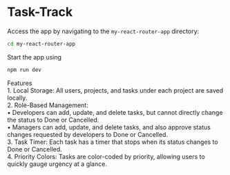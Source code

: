 # Task-Track

Access the app by navigating to the `my-react-router-app` directory:
```bash
cd my-react-router-app
```
Start the app using
```bash
npm run dev
```

Features <br/>
	1.	Local Storage: All users, projects, and tasks under each project are saved locally. <br/>
	2.	Role-Based Management: <br/>
		•	Developers can add, update, and delete tasks, but cannot directly change the status to Done or Cancelled. <br/>
		•	Managers can add, update, and delete tasks, and also approve status changes requested by developers to Done or Cancelled. <br/>
	3.	Task Timer: Each task has a timer that stops when its status changes to Done or Cancelled. <br/>
	4.	Priority Colors: Tasks are color-coded by priority, allowing users to quickly gauge urgency at a glance. <br/>
